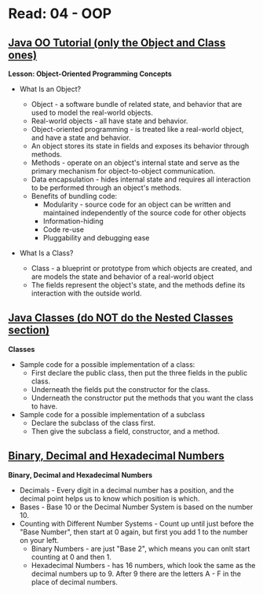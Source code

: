 # Read: 04 - OOP

## [Java OO Tutorial (only the Object and Class ones)](https://docs.oracle.com/javase/tutorial/java/concepts/)

**Lesson: Object-Oriented Programming Concepts**
* What Is an Object?
  - Object - a software bundle of related state, and behavior that are used to model the real-world objects.
  - Real-world objects - all have state and behavior.
  - Object-oriented programming - is treated like a real-world object, and have a state and behavior.
  - An object stores its state in fields and exposes its behavior through methods. 
  - Methods - operate on an object's internal state and serve as the primary mechanism for object-to-object communication.
  - Data encapsulation - hides internal state and requires all interaction to be performed through an object's methods.
  - Benefits of bundling code: 
    * Modularity - source code for an object can be written and maintained independently of the source code for other objects
    * Information-hiding 
    * Code re-use
    * Pluggability and debugging ease 

* What Is a Class?
  - Class - a blueprint or prototype from which objects are created, and are models the state and behavior of a real-world object
  - The fields represent the object's state, and the methods define its interaction with the outside world.

## [Java Classes (do NOT do the Nested Classes section)](https://docs.oracle.com/javase/tutorial/java/javaOO/classes.html)

**Classes**
* Sample code for a possible implementation of a class:
  - First declare the public class, then put the three fields in the public class. 
  - Underneath the fields put the constructor for the class.
  - Underneath the constructor put the methods that you want the class to have.
* Sample code for a possible implementation of a subclass
  - Declare the subclass of the class first.
  - Then give the subclass a field, constructor, and a method. 

## [Binary, Decimal and Hexadecimal Numbers](https://www.mathsisfun.com/binary-decimal-hexadecimal.html)

**Binary, Decimal and Hexadecimal Numbers**
* Decimals - Every digit in a decimal number has a position, and the decimal point helps us to know which position is which.
* Bases - Base 10 or the Decimal Number System is based on the number 10.
* Counting with Different Number Systems - Count up until just before the "Base Number", then start at 0 again, but first you add 1 to the number on your left.
  - Binary Numbers - are just "Base 2", which means you can onlt start counting at 0 and then 1.
  - Hexadecimal Numbers - has 16 numbers, which look the same as the decimal numbers up to 9. After 9 there are the letters A - F in the place of decimal numbers.

